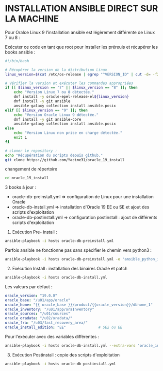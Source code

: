 # INSTALLATION ANSIBLE DIRECT SUR LA MACHINE

Pour Oralce Linux 9 l'installation ansible est légèrement différente de Linux 7 ou 8 :

Exécuter ce code en tant que root pour installer les préreuis et récupérer les books ansible : 

```bash
#!/bin/bash

# Récupérer la version de la distribution Linux
linux_version=$(cat /etc/os-release | egrep "^VERSION_ID" | cut -d= -f2 | sed 's/"//g' | cut -d. -f1)

# Vérifier la version et exécuter les commandes appropriées
if [[ $linux_version == "7" || $linux_version == "8" ]]; then
    echo "Version Linux 7 ou 8 détectée."
    dnf install -y oracle-epel-release-el${linux_version}
    dnf install -y git ansible
    ansible-galaxy collection install ansible.posix
elif [[ $linux_version == "9" ]]; then
    echo "Version Oracle Linux 9 détectée."
    dnf install -y git ansible-core
    ansible-galaxy collection install ansible.posix
else
    echo "Version Linux non prise en charge détectée."
    exit 1
fi

# cloner le repository :
echo "Récupération du scripts depuis github."
git clone https://github.com/Yacine31/oracle_19_install
```

changement de répertoire
```bash
cd oracle_19_install
```

3 books à jour : 
- oracle-db-preinstall.yml  => configuration de Linux pour une installation Oracle
- oracle-db-install.yml     => installation d'Oracle 19 EE ou SE et ajout des scripts d'exploitation
- oracle-db-postinstall.yml  => configuration postinstall : ajout de différents scripts d'exploitation

1. Exécution Pre- install :
```bash
ansible-playbook -i hosts oracle-db-preinstall.yml
```
Parfois ansible ne fonctionne pas sans spécifier le chemin vers python3 : 
```bash
ansible-playbook -i hosts oracle-db-preinstall.yml -e 'ansible_python_interpreter=/usr/bin/python3'
```

2. Exécution Install : installation des binaires Oracle et patch
```bash
ansible-playbook -i hosts oracle-db-install.yml 
```

Les valeurs par défaut : 
```YAML
oracle_version: "19.0.0"
oracle_base: "/u01/app/oracle"
oracle_home: "{{ oracle_base }}/product/{{oracle_version}}/dbhome_1"
oracle_inventory: "/u01/app/oraInventory"
oracle_sources: "/u01/sources"
oracle_oradata: "/u02/oradata/"
oracle_fra: "/u03/fast_recovery_area/"
oracle_install_edition: "EE"               # SE2 ou EE
```

Pour l'exécuter avec des variables différentes : 

```bash
ansible-playbook -i hosts oracle-db-install.yml --extra-vars "oracle_install_edition=SE oracle_version=19c oracle_base=/opt/oracle oracle_home=/opt/oracle/product/19c/dbhome_1"
```

3. Exécution Postinstall : copie des scripts d'exploitation
```bash
ansible-playbook -i hosts oracle-db-postinstall.yml 
```
